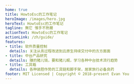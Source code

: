 ```yaml
---
home: true
title: HowtoEsc的工作笔记
heroImage: /images/hero.jpg
heroText: HowtoEsc的工作笔记 
tagline: 無它 惟手不熟爾
actionText: HowtoEsc的工作笔记
actionLink: /zh/guide/
features:
- title: 软件质量控制
  details: 关注从务过程改进到云原生持续交付中的方方面面
- title: 中台产品研究
  details: 赚的猪儿钱，要和猪儿眠，学习各种中台技术流行趋势
- title: 工具箱
  details: 各种装腔作势的工具链和脚手架，居家旅行必备良药
footer: MIT Licensed | Copyright © 2018-present Evan You
---
```

